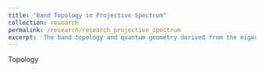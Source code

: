 ```yaml
---
title: "Band Topology in Projective Spectrum"
collection: research
permalink: /research/research_projective_spectrum
excerpt: 'The band topology and quantum geometry derived from the eigenstates of the projective spectrum are just as important as those derived from the energy eigenstates.'
---
```


Topology